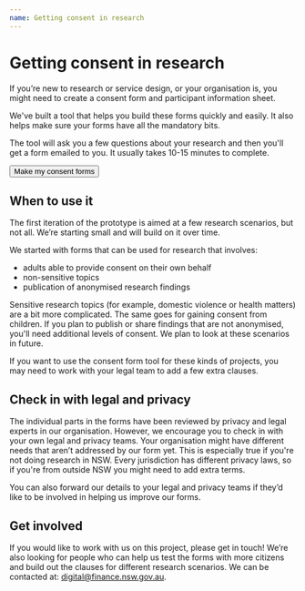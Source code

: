 ```yaml
---
name: Getting consent in research
---
```

# Getting consent in research

If you’re new to research or service design, or your organisation is, you might need to create a consent form and participant information sheet. 

We've built a tool that helps you build these forms quickly and easily. It also helps make sure your forms have all the mandatory bits.

The tool will ask you a few questions about your research and then you'll get a form emailed to you. It usually takes 10-15 minutes to complete. 

<p>
	   <a href="https://docs.google.com/forms/d/e/1FAIpQLSdPAvNyaF5DZrNJOBTN43CAgSkKqB2cyodeTt8YV6fVyqu61A/viewform?usp=sf_link">
     <button class="au-btn">Make my consent forms</button>
  </a>	    
</p>

## When to use it 

The first iteration of the prototype is aimed at a few research scenarios, but not all. We’re starting small and will build on it over time. 

We started with forms that can be used for research that involves:

-	adults able to provide consent on their own behalf 
-	non-sensitive topics
-	publication of anonymised research findings

Sensitive research topics (for example, domestic violence or health matters) are a bit more complicated. The same goes for gaining consent from children. If you plan to publish or share findings that are not anonymised, you'll need additional levels of consent. We plan to look at these scenarios in future. 

If you want to use the consent form tool for these kinds of projects, you may need to work with your legal team to add a few extra clauses. 

## Check in with legal and privacy 

The individual parts in the forms have been reviewed by privacy and legal experts in our organisation. However, we encourage you to check in with your own legal and privacy teams. Your organisation might have different needs that aren’t addressed by our form yet. This is especially true if you're not doing research in NSW. Every jurisdiction has different privacy laws, so if you're from outside NSW you might need to add extra terms.

You can also forward our details to your legal and privacy teams if they’d like to be involved in helping us improve our forms. 

## Get involved 

If you would like to work with us on this project, please get in touch! We’re also looking for people who can help us test the forms with more citizens and build out the clauses for different research scenarios. We can be contacted at: digital@finance.nsw.gov.au.



